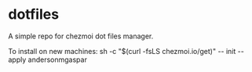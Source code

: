 # dotfiles
A simple repo for chezmoi dot files manager.


To install on new machines:
sh -c "$(curl -fsLS chezmoi.io/get)" -- init --apply andersonmgaspar
